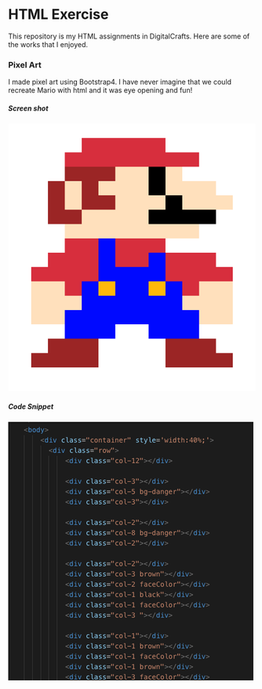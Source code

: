 <h1>HTML Exercise</h1>
This repository is my HTML assignments in DigitalCrafts.
Here are some of the works that I enjoyed.

<h3>Pixel Art</h5>
I made pixel art using Bootstrap4. I have never imagine that we could recreate Mario with html and it was eye opening and fun!
<h5>Screen shot</h5> 
<img src = 'screenshots/pixelart.png'>
<h5>Code Snippet</h5> 
<img src = 'screenshots/pixelart_code.png'>

